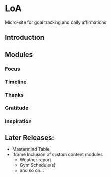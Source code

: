 # LoA
Micro-site for goal tracking and daily affirmations

## Introduction

## Modules
### Focus
### Timeline
### Thanks
### Gratitude
### Inspiration

## Later Releases:
* Mastermind Table
* Iframe Inclusion of custom content modules
	* Weather report
	* Gym Schedule(s)
	* and so on...